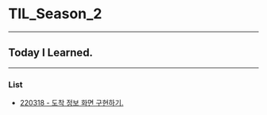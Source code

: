 # TIL_Season_2
- - -
## Today I Learned.
- - -
### List
- [220318 - 도착 정보 화면 구현하기.](https://www.notion.so/morgan-kang/3-2-07dabbf39f5c4347b4c15a08d6b64368)
